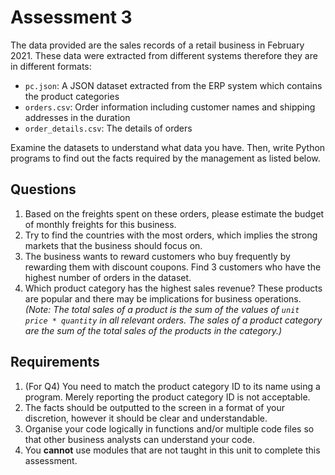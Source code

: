 # Assessment 3

The data provided are the sales records of a retail business in February 2021. These data were extracted from different systems therefore they are in different formats:

- ``pc.json``: A JSON dataset extracted from the ERP system which contains the product categories
- ``orders.csv``: Order information including customer names and shipping addresses in the duration
- ``order_details.csv``: The details of orders

Examine the datasets to understand what data you have. Then, write Python programs to find out the facts required by the management as listed below.

## Questions
1. Based on the freights spent on these orders, please estimate the budget of monthly freights for this business.
1. Try to find the countries with the most orders, which implies the strong markets that the business should focus on.
1. The business wants to reward customers who buy frequently by rewarding them with discount coupons. Find 3 customers who have the highest number of orders in the dataset.
1. Which product category has the highest sales revenue? These products are popular and there may be implications for business operations. *(Note: The total sales of a product is the sum of the values of ``unit price * quantity`` in all relevant orders. The sales of a product category are the sum of the total sales of the products in the category.)*

## Requirements
1. (For Q4) You need to match the product category ID to its name using a program. Merely reporting the product category ID is not acceptable.
1. The facts should be outputted to the screen in a format of your discretion, however it should be clear and understandable. 
1. Organise your code logically in functions and/or multiple code files so that other business analysts can understand your code.
1. You **cannot** use modules that are not taught in this unit to complete this assessment.
